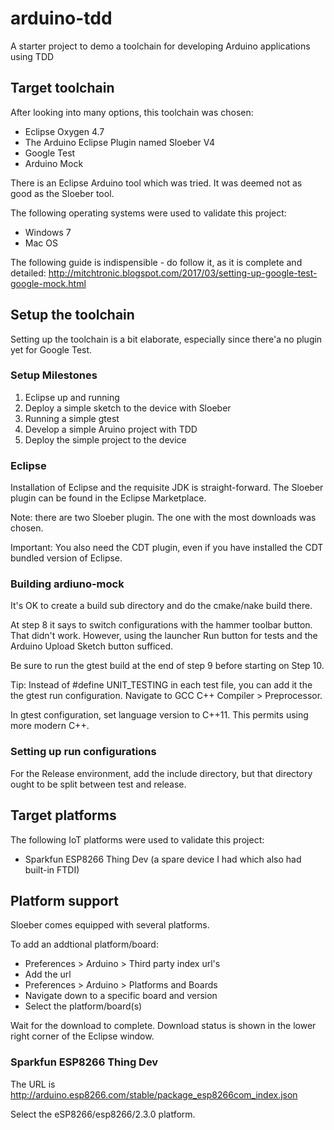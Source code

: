 # arduino-tdd
A starter project to demo a toolchain for developing Arduino applications using TDD

## Target toolchain
After looking into many options, this toolchain was chosen:
- Eclipse Oxygen 4.7
- The Arduino Eclipse Plugin named Sloeber V4
- Google Test
- Arduino Mock

There is an Eclipse Arduino tool which was tried. It was deemed not as good as the Sloeber tool.

The following operating systems were used to validate this project:
- Windows 7
- Mac OS

The following guide is indispensible - do follow it, as it is complete and detailed: http://mitchtronic.blogspot.com/2017/03/setting-up-google-test-google-mock.html

## Setup the toolchain

Setting up the toolchain is a bit elaborate, especially since there'a no plugin yet for Google Test.

### Setup Milestones

1. Eclipse up and running
1. Deploy a simple sketch to the device with Sloeber
1. Running a simple gtest
1. Develop a simple Aruino project with TDD
1. Deploy the simple project to the device

### Eclipse
Installation of Eclipse and the requisite JDK is straight-forward.
The Sloeber plugin can be found in the Eclipse Marketplace.

Note: there are two Sloeber plugin. The one with the most downloads was chosen.

Important: You also need the CDT plugin, even if you have installed the CDT bundled version of Eclipse.

### Building ardiuno-mock
It's OK to create a build sub directory and do the cmake/nake build there.

At step 8 it says to switch configurations with the hammer toolbar button.
That didn't work. However, using the launcher Run button for tests and the Arduino Upload Sketch button sufficed.

Be sure to run the gtest build at the end of step 9 before starting on Step 10.

Tip: Instead of #define UNIT_TESTING in each test file, you can add it the the gtest run configuration.
Navigate to GCC C++ Compiler > Preprocessor.

In gtest configuration, set language version to C++11. This permits using more modern C++.

### Setting up run configurations
For the Release environment, add the include directory, but that directory ought to be split between test and release.

## Target platforms
The following IoT platforms were used to validate this project:
- Sparkfun ESP8266 Thing Dev (a spare device I had which also had built-in FTDI)

## Platform support
Sloeber comes equipped with several platforms.

To add an addtional platform/board:
- Preferences > Arduino > Third party index url's
- Add the url
- Preferences > Arduino > Platforms and Boards
- Navigate down to a specific board and version
- Select the platform/board(s)

Wait for the download to complete. Download status is shown in the lower right corner of the Eclipse window.

### Sparkfun ESP8266 Thing Dev

The URL is http://arduino.esp8266.com/stable/package_esp8266com_index.json

Select the eSP8266/esp8266/2.3.0 platform.
